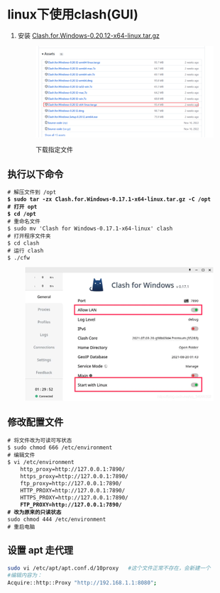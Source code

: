 # linux下使用clash(GUI)

1.  安装 [Clash.for.Windows-0.20.12-x64-linux.tar.gz](https://github.com/Fndroid/clash\_for\_windows\_pkg/releases/download/0.20.12/Clash.for.Windows-0.20.12-x64-linux.tar.gz)

    <figure><img src="../../../.gitbook/assets/image (1) (1).png" alt=""><figcaption><p>下载指定文件</p></figcaption></figure>



## 执行以下命令

<pre class="language-bash"><code class="lang-bash"># 解压文件到 /opt
<strong>$ sudo tar -zx Clash.for.Windows-0.17.1-x64-linux.tar.gz -C /opt 
</strong><strong># 打开 opt 
</strong><strong>$ cd /opt
</strong># 重命名文件
$ sudo mv 'Clash for Windows-0.17.1-x64-linux' clash
# 打开程序文件夹
$ cd clash 
# 运行 clash
$ ./cfw 
</code></pre>

<figure><img src="../../../.gitbook/assets/image (1).png" alt=""><figcaption></figcaption></figure>

## 修改配置文件

<pre class="language-bash"><code class="lang-bash"># 将文件改为可读可写状态
$ sudo chmod 666 /etc/environment
# 编辑文件
$ vi /etc/environment
    http_proxy=http://127.0.0.1:7890/
    https_proxy=http://127.0.0.1:7890/
    ftp_proxy=http://127.0.0.1:7890/
    HTTP_PROXY=http://127.0.0.1:7890/
    HTTPS_PROXY=http://127.0.0.1:7890/
<strong>    FTP_PROXY=http://127.0.0.1:7890/
</strong><strong># 改为原来的只读状态
</strong>sudo chmod 444 /etc/environment
# 重启电脑
</code></pre>

## 设置 apt 走代理

```bash
sudo vi /etc/apt/apt.conf.d/10proxy   #这个文件正常不存在，会新建一个
#编辑内容为：
Acquire::http::Proxy "http://192.168.1.1:8080";
```
